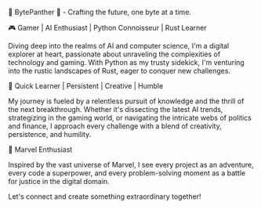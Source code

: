 🔹 BytePanther 🔹 - Crafting the future, one byte at a time.

🎮 Gamer | AI Enthusiast | Python Connoisseur | Rust Learner

Diving deep into the realms of AI and computer science, I'm a digital explorer at heart, passionate about unraveling the complexities of technology and gaming. With Python as my trusty sidekick, I'm venturing into the rustic landscapes of Rust, eager to conquer new challenges.

🚀 Quick Learner | Persistent | Creative | Humble

My journey is fueled by a relentless pursuit of knowledge and the thrill of the next breakthrough. Whether it's dissecting the latest AI trends, strategizing in the gaming world, or navigating the intricate webs of politics and finance, I approach every challenge with a blend of creativity, persistence, and humility.

🌌 Marvel Enthusiast

Inspired by the vast universe of Marvel, I see every project as an adventure, every code a superpower, and every problem-solving moment as a battle for justice in the digital domain.

Let's connect and create something extraordinary together!
